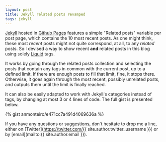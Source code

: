 ```yaml
---
layout: post
title: Jekyll related posts revamped
tags: jekyll
---
```


[Jekyll](www.jekyllrb.com) hosted in [Github Pages](https://pages.github.com) features a simple "Related posts" variable per post page, which contains the 10 most recent posts. As one might think, these most *recent* posts might not quite correspond, at all, to any *related* posts. So I devised a way to show recent **and** related posts in this blog using solely [Liquid](https://github.com/Shopify/liquid/wiki) tags.

<!--more-->

It works by going through the related posts collection and selecting the posts that contain any tags in common with the current post, up to a defined limit. If there are enough posts to fill that limit, fine, it stops there. Otherwise, it goes again through the most recent, possibly unrelated posts, and outputs them until the limit is finally reached.

It can also be easily adapted to work with Jekyll's categories instead of tags, by changing at most 3 or 4 lines of code.
The full gist is presented below.

{% gist anmonteiro/e471cc7a491d4069636a %}

If you have any questions or suggestions, don't hesitate to drop me a line, either on [Twitter](https://twitter.com/{{ site.author.twitter_username }}) or by [email](mailto:{{ site.author.email }}).
